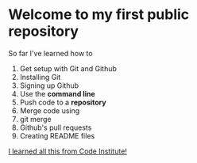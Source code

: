# Welcome to my first public repository

So far I've learned how to
1. Get setup with Git and Github
  1. Installing Git
  2. Signing up Github
2. Use the **command line**
2. Push code to a **repository**
4. Merge code using
  1. git merge
  2. Github's pull requests
5. Creating README files

[I learned all this from Code Institute!](http://codeinstitute.net)